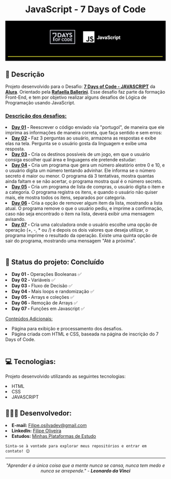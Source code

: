 <h1 align="center">JavaScript - 7 Days of Code</h1>

<a target="_blank" href="https://7daysofcode.io/matricula/logica-programacao"></a>
<img align="center" src="./assets/7DaysOfCode-JS.png" alt="Logo da 7 Days of Code">

</hr>
</hr>

## 📝 Descrição

   Projeto desenvolvido para o Desafio: <a href="https://7daysofcode.io/matricula/logica-programacao"><b>7 Days of Code - JAVASCRIPT</a></b> da <a href="https://www.alura.com.br"><b>Alura</b></a>. Orientado pela <a href="https://www.linkedin.com/in/rafaellaballerini/"><b>Rafaella Ballerini</b></a>. Esse desafio faz parte da formação Front-End, e tem por objetivo realizar alguns desafios de Lógica de Programação usando JavaScript.

  <h3><u>Descrição dos desafios:</u></h3>
  
  <li> <b><u>Day 01</u> - </b> Reescrever o código enviado via "portugol", de maneira que ele imprima as informações de maneira correta, que faça sentido e sem erros: <br>
  <li> <b><u>Day 02</u> - </b> Faz 3 perguntas ao usuário, armazena as respostas e exibe elas na tela. Pergunta se o usuário gosta da linguagem e exibe uma resposta. <br>
  <li> <b><u>Day 03</u> - </b> Cria os destinos possíveis de um jogo, em que o usuário consiga escolher qual área e linguagens ele pretende estudar: <br>
  <li> <b><u>Day 04</u> - </b> Cria um programa que gera um número aleatório entre 0 e 10, e o usuário digita um número tentando advinhar. Ele informa se o número secreto é maior ou menor. O programa dá 3 tentativas, mostra quantas ainda faltam e se não acertar, o programa mostra qual é o número secreto. <br>
  <li> <b><u>Day 05</u> - </b> Cria um programa de lista de compras, o usuário digita o item e a categoria. O programa registra os itens, e quando o usuário não quiser mais, ele mostra todos os itens, separados por categoria. <br>
  <li> <b><u>Day 06</u> - </b> Cria a opção de remover algum item da lista, mostrando a lista atual. O programa remove o que o usuário pediu, e imprime a confirmação, caso não seja encontrado o item na lista, deverá exibir uma mensagem avisando.
  <li> <b><u>Day 07</u> - </b> Cria uma calculadora onde o usuário escolhe uma opção de operação (+, -, * ou /) e depois os dois valores que deseja utilizar, o programa imprime o resultado da operação. Existe uma quinta opção de sair do programa, mostrando uma mensagem "Até a próxima".

<br>
<br>

## 📌 Status do projeto: Concluído

<li> <b>Day 01 - </b> Operações Booleanas ✅
<li> <b>Day 02 - </b> Variáveis ✅
<li> <b>Day 03 - </b> Fluxo de Decisão ✅
<li> <b>Day 04 - </b> Mais loops e randomização ✅
<li> <b>Day 05 - </b> Arrays e coleções ✅
<li> <b>Day 06 - </b> Remoção de Arrays ✅
<li> <b>Day 07 - </b> Funções em Javascript ✅
<br>

<u>Conteúdos Adicionais:</u>
   <li> Página para exibição e processamento dos desafios.
   <li> Página criada com HTML e CSS, baseada na página de inscrição do 7 Days of Code.
<br>
<br>


## 💻 Tecnologias:

Projeto desenvolvido utilizando as seguintes tecnologias:

<li> HTML
<li> CSS
<li> JAVASCRIPT
<br>
      
</div>

## 👨🏻‍💻 Desenvolvedor:

<li> <b>E-mail:</b> <a href="mailto:filipe.osilvadev@gmail.com">Filipe.osilvadev@gmail.com</a>
<li> <b>LinkedIn:</b> <a href="https://www.linkedin.com/in/filipeoliveiradasilva/">Filipe Oliveira</a>
<li> <b>Estudos:</b> <a href="https://filipeoliveira-dev.github.io/Plataformas-De-Estudo/">Minhas Plataformas de Estudo</a>

    Sinta-se à vontade para explorar meus repositórios e entrar em contato! 😊

---
<p align="center">
  <i>"Aprender é a única coisa que a mente nunca se cansa, nunca tem medo e nunca se arrepende." - <b>Leonardo da Vinci</b></i>
</p>